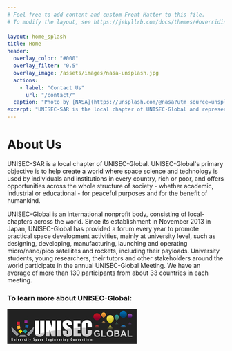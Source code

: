 ```yaml
---
# Feel free to add content and custom Front Matter to this file.
# To modify the layout, see https://jekyllrb.com/docs/themes/#overriding-theme-defaults

layout: home_splash
title: Home
header:
  overlay_color: "#000"
  overlay_filter: "0.5"
  overlay_image: /assets/images/nasa-unsplash.jpg
  actions:
    - label: "Contact Us"
      url: "/contact/"
  caption: "Photo by [NASA](https://unsplash.com/@nasa?utm_source=unsplash&utm_medium=referral&utm_content=creditCopyText) on [Unsplash](https://unsplash.com/images/nature/space?utm_source=unsplash&utm_medium=referral&utm_content=creditCopyText)"
excerpt: "UNISEC-SAR is the local chapter of UNISEC-Global and represents the Southern Africa Region, specifically the countries South Africa, Angola, and Namibia. We promote access to satellite engineering activities for all."
---
```

# About Us
UNISEC-SAR is a local chapter of UNISEC-Global. UNISEC-Global's primary objective is to help create a world where space science and technology is used by individuals and institutions in every country, rich or poor, and offers opportunities across the whole structure of society - whether academic, industrial or educational - for peaceful purposes and for the benefit of humankind.

UNISEC-Global is an international nonprofit body, consisting of local-chapters across the world. Since its establishment in November 2013 in Japan, UNISEC-Global has provided a forum every year to promote practical space development activities, mainly at university level, such as designing, developing, manufacturing, launching and operating micro/nano/pico satellites and rockets, including their payloads. University students, young researchers, their tutors and other stakeholders around the world participate in the annual UNISEC-Global Meeting. We have an average of more than 130 participants from about 33 countries in each meeting.

### To learn more about UNISEC-Global:
[![UNISEC-Global](/assets/images/unisec_logo2.jpg)](http://www.unisec-global.org/)